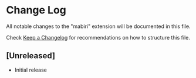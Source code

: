 # Change Log

All notable changes to the "mabiri" extension will be documented in this file.

Check [Keep a Changelog](http://keepachangelog.com/) for recommendations on how to structure this file.

## [Unreleased]

- Initial release